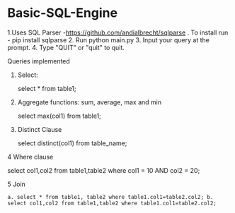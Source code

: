# Basic-SQL-Engine
1.Uses SQL Parser -https://github.com/andialbrecht/sqlparse . To install run - pip install sqlparse
2. Run python main.py
3. Input your query at the prompt.
4. Type "QUIT" or "quit" to quit.

Queries implemented 

1. Select:

   select * from table1;

2. Aggregate functions: sum, average, max and min

   select max(col1) from table1;

3. Distinct Clause

   select distinct(col1) from table_name;

4 Where clause 

   select col1,col2 from table1,table2 where col1 = 10 AND col2 = 20;

5 Join 

    a. select * from table1, table2 where table1.col1=table2.col2; b. select col1,col2 from table1,table2 where table1.col1=table2.col2;
